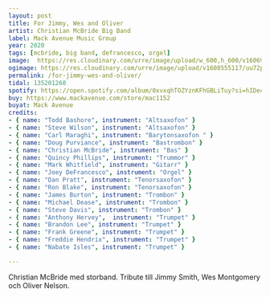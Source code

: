 ```yaml
---
layout: post
title: For Jimmy, Wes and Oliver
artist: Christian McBride Big Band
label: Mack Avenue Music Group
year: 2020
tags: [mcbride, big band, defrancesco, orgel]
image:  https://res.cloudinary.com/urre/image/upload/w_600,h_600/v1606915632/screenshots/fghrcq1z1j4pk3sgyp2l.png
ogimage: https://res.cloudinary.com/urre/image/upload/v1608555117/uu72pvca68uuto85zbsg.jpg
permalink: /for-jimmy-wes-and-oliver/
tidal: 135201260
spotify: https://open.spotify.com/album/0xvxqhTOZYznKFhGBLiTuy?si=hIDecnrDSMiovlJzVhEMow
buy: https://www.mackavenue.com/store/mac1152
buyat: Mack Avenue
credits:
- { name: "Todd Bashore", instrument: "Altsaxofon" }
- { name: "Steve Wilson", instrument: "Altsaxofon" }
- { name: "Carl Maraghi", instrument: "Barytonsaxofon " }
- { name: "Doug Purviance", instrument: "Bastrombon" }
- { name: "Christian McBride", instrument: "Bas" }
- { name: "Quincy Phillips", instrument: "Trummor" }
- { name: "Mark Whitfield", instrument: "Gitarr" }
- { name: "Joey DeFrancesco", instrument: "Orgel" }
- { name: "Dan Pratt", instrument: "Tenorsaxofon" }
- { name: "Ron Blake", instrument: "Tenorsaxofon" }
- { name: "James Burton", instrument: "Trombon" }
- { name: "Michael Dease", instrument: "Trombon" }
- { name: "Steve Davis", instrument: "Trombon" }
- { name: "Anthony Hervey",  instrument: "Trumpet" }
- { name: "Brandon Lee", instrument: "Trumpet" }
- { name: "Frank Greene", instrument: "Trumpet" }
- { name: "Freddie Hendrix", instrument: "Trumpet" }
- { name: "Nabate Isles", instrument: "Trumpet" }

---
```


Christian McBride med storband. Tribute till Jimmy Smith, Wes Montgomery och Oliver Nelson.
